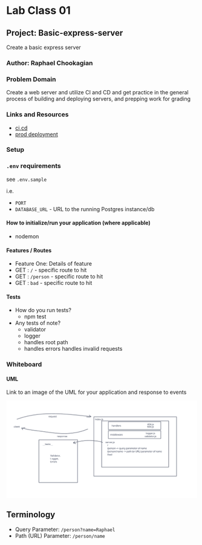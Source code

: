 # Lab Class 01

## Project: Basic-express-server

Create a basic express server

### Author: Raphael Chookagian

### Problem Domain

Create a web server and utilize CI and CD and get practice in the general process of building and deploying servers, and prepping work for grading

### Links and Resources

- [ci,cd](https://github.com/cesarderio/basic-express-server)
- [prod deployment](https://basic-express-server-tg63.onrender.com)
<!-- - [dev deployment](https://server-dev-6rxb.onrender.com/) -->

### Setup

### `.env` requirements

see `.env.sample`

i.e.

- `PORT`
- `DATABASE_URL` - URL to the running Postgres instance/db

#### How to initialize/run your application (where applicable)

- nodemon

#### Features / Routes

- Feature One: Details of feature
- GET : `/` - specific route to hit
- GET : `/person` - specific route to hit
- GET : `bad` - specific route to hit

#### Tests

- How do you run tests?
  - npm test
- Any tests of note?
  - validator
  - logger
  - handles root path
  - handles errors
  handles invalid requests

### Whiteboard

#### UML

Link to an image of the UML for your application and response to events

![UML](./assets/UML.png)

## Terminology

- Query Parameter: `/person?name=Raphael`
- Path (URL) Parameter: `/person/name`

